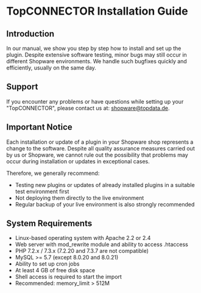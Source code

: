 # TopCONNECTOR Installation Guide

## Introduction

In our manual, we show you step by step how to install and set up the plugin. Despite extensive software testing, minor bugs may still occur in different Shopware environments. We handle such bugfixes quickly and efficiently, usually on the same day.

## Support

If you encounter any problems or have questions while setting up your "TopCONNECTOR", please contact us at: shopware@topdata.de.

## Important Notice

Each installation or update of a plugin in your Shopware shop represents a change to the software. Despite all quality assurance measures carried out by us or Shopware, we cannot rule out the possibility that problems may occur during installation or updates in exceptional cases.

Therefore, we generally recommend:
* Testing new plugins or updates of already installed plugins in a suitable test environment first
* Not deploying them directly to the live environment
* Regular backup of your live environment is also strongly recommended

## System Requirements

* Linux-based operating system with Apache 2.2 or 2.4
* Web server with mod_rewrite module and ability to access .htaccess
* PHP 7.2.x / 7.3.x (7.2.20 and 7.3.7 are not compatible)
* MySQL >= 5.7 (except 8.0.20 and 8.0.21)
* Ability to set up cron jobs
* At least 4 GB of free disk space
* Shell access is required to start the import
* Recommended: memory_limit > 512M

